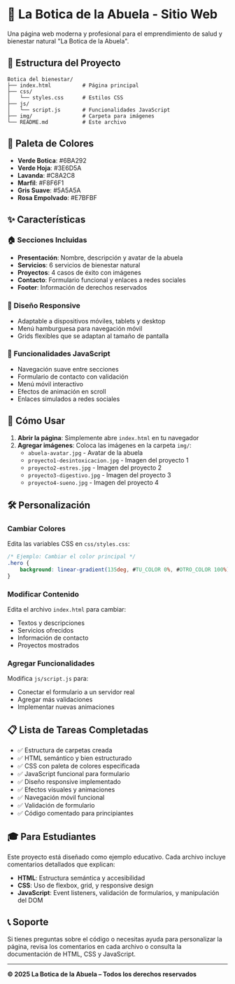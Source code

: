 # 🌿 La Botica de la Abuela - Sitio Web

Una página web moderna y profesional para el emprendimiento de salud y bienestar natural "La Botica de la Abuela".

## 📁 Estructura del Proyecto

```
Botica del bienestar/
├── index.html          # Página principal
├── css/
│   └── styles.css      # Estilos CSS
├── js/
│   └── script.js       # Funcionalidades JavaScript
├── img/                # Carpeta para imágenes
└── README.md           # Este archivo
```

## 🎨 Paleta de Colores

- **Verde Botica**: #6BA292
- **Verde Hoja**: #3E6D5A
- **Lavanda**: #C8A2C8
- **Marfil**: #F8F6F1
- **Gris Suave**: #5A5A5A
- **Rosa Empolvado**: #E7BFBF

## ✨ Características

### 🏠 Secciones Incluidas
- **Presentación**: Nombre, descripción y avatar de la abuela
- **Servicios**: 6 servicios de bienestar natural
- **Proyectos**: 4 casos de éxito con imágenes
- **Contacto**: Formulario funcional y enlaces a redes sociales
- **Footer**: Información de derechos reservados

### 📱 Diseño Responsive
- Adaptable a dispositivos móviles, tablets y desktop
- Menú hamburguesa para navegación móvil
- Grids flexibles que se adaptan al tamaño de pantalla

### 🎯 Funcionalidades JavaScript
- Navegación suave entre secciones
- Formulario de contacto con validación
- Menú móvil interactivo
- Efectos de animación en scroll
- Enlaces simulados a redes sociales

## 🚀 Cómo Usar

1. **Abrir la página**: Simplemente abre `index.html` en tu navegador
2. **Agregar imágenes**: Coloca las imágenes en la carpeta `img/`:
   - `abuela-avatar.jpg` - Avatar de la abuela
   - `proyecto1-desintoxicacion.jpg` - Imagen del proyecto 1
   - `proyecto2-estres.jpg` - Imagen del proyecto 2
   - `proyecto3-digestivo.jpg` - Imagen del proyecto 3
   - `proyecto4-sueno.jpg` - Imagen del proyecto 4

## 🛠️ Personalización

### Cambiar Colores
Edita las variables CSS en `css/styles.css`:
```css
/* Ejemplo: Cambiar el color principal */
.hero {
    background: linear-gradient(135deg, #TU_COLOR 0%, #OTRO_COLOR 100%);
}
```

### Modificar Contenido
Edita el archivo `index.html` para cambiar:
- Textos y descripciones
- Servicios ofrecidos
- Información de contacto
- Proyectos mostrados

### Agregar Funcionalidades
Modifica `js/script.js` para:
- Conectar el formulario a un servidor real
- Agregar más validaciones
- Implementar nuevas animaciones

## 📋 Lista de Tareas Completadas

- ✅ Estructura de carpetas creada
- ✅ HTML semántico y bien estructurado
- ✅ CSS con paleta de colores especificada
- ✅ JavaScript funcional para formulario
- ✅ Diseño responsive implementado
- ✅ Efectos visuales y animaciones
- ✅ Navegación móvil funcional
- ✅ Validación de formulario
- ✅ Código comentado para principiantes

## 🎓 Para Estudiantes

Este proyecto está diseñado como ejemplo educativo. Cada archivo incluye comentarios detallados que explican:

- **HTML**: Estructura semántica y accesibilidad
- **CSS**: Uso de flexbox, grid, y responsive design
- **JavaScript**: Event listeners, validación de formularios, y manipulación del DOM

## 📞 Soporte

Si tienes preguntas sobre el código o necesitas ayuda para personalizar la página, revisa los comentarios en cada archivo o consulta la documentación de HTML, CSS y JavaScript.

---

**© 2025 La Botica de la Abuela – Todos los derechos reservados**
